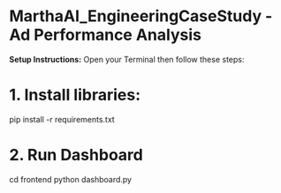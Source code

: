 # MarthaAI_EngineeringCaseStudy - **Ad Performance Analysis** 
**Setup Instructions:**
Open your Terminal then follow these steps:
# 1. Install libraries:
pip install -r requirements.txt

# 2. Run Dashboard
cd frontend
python dashboard.py





